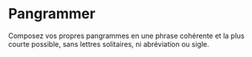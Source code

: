 # Pangrammer

Composez vos propres pangrammes en une phrase cohérente et la plus courte possible, sans lettres solitaires, ni abréviation ou sigle.
